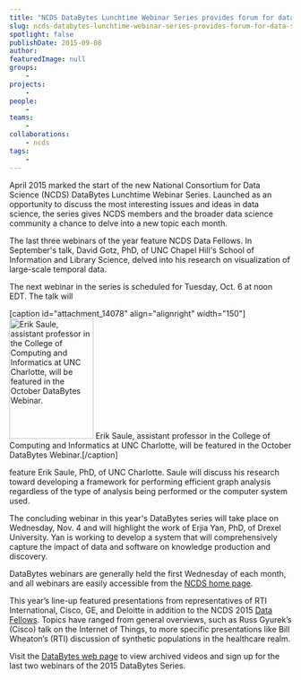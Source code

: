 ```yaml
---
title: "NCDS DataBytes Lunchtime Webinar Series provides forum for data science topics"
slug: ncds-databytes-lunchtime-webinar-series-provides-forum-for-data-science-topics
spotlight: false
publishDate: 2015-09-08
author: 
featuredImage: null
groups:
    - 
projects:
    - 
people:
    - 
teams: 
    - 
collaborations:
    - ncds
tags:
    - 
---
```

April 2015 marked the start of the new National Consortium for Data Science (NCDS) DataBytes Lunchtime Webinar Series. Launched as an opportunity to discuss the most interesting issues and ideas in data science, the series gives NCDS members and the broader data science community a chance to delve into a new topic each month.

<!--more-->

The last three webinars of the year feature NCDS Data Fellows. In September's talk, David Gotz, PhD, of UNC Chapel Hill's School of Information and Library Science, delved into his research on visualization of large-scale temporal data.

The next webinar in the series is scheduled for Tuesday, Oct. 6 at noon EDT. The talk will

[caption id="attachment_14078" align="alignright" width="150"]<a href="https://renci.org/wp-content/uploads/2014/12/erik_saule_small.jpeg"><img class="wp-image-14078" src="https://renci.org/wp-content/uploads/2014/12/erik_saule_small.jpeg" alt="Erik Saule, assistant professor in the College of Computing and Informatics at UNC Charlotte, will be featured in the October DataBytes Webinar." width="150" height="215" /></a> Erik Saule, assistant professor in the College of Computing and Informatics at UNC Charlotte, will be featured in the October DataBytes Webinar.[/caption]

feature Erik Saule, PhD, of UNC Charlotte. Saule will discuss his research toward developing a framework for performing efficient graph analysis regardless of the type of analysis being performed or the computer system used.

The concluding webinar in this year's DataBytes series will take place on Wednesday, Nov. 4 and will highlight the work of Erjia Yan, PhD, of Drexel University. Yan is working to develop a system that will comprehensively capture the impact of data and software on knowledge production and discovery.

DataBytes webinars are generally held the first Wednesday of each month, and all webinars are easily accessible from the <a href="http://data2discovery.org/">NCDS home page</a>.

This year’s line-up featured presentations from representatives of RTI International, Cisco, GE, and Deloitte in addition to the NCDS 2015 <a href="http://data2discovery.org/data-fellows/">Data Fellows</a>. Topics have ranged from general overviews, such as Russ Gyurek’s (Cisco) talk on the Internet of Things, to more specific presentations like Bill Wheaton’s (RTI) discussion of synthetic populations in the healthcare realm.

Visit the <a href="http://data2discovery.org/databytes-webinars/">DataBytes web page</a> to view archived videos and sign up for the last two webinars of the 2015 DataBytes Series.

